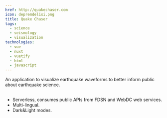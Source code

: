 ```yaml
---
href: http://quakechaser.com
icon: depremdelisi.png
title: Quake Chaser
tags:
  - science
  - seismology
  - visualization
technologies:
  - vue
  - nuxt
  - vuetify
  - html
  - javascript
---
```

An application to visualize earthquake waveforms to better inform public about earthquake science. 
<br></br>
- Serverless, consumes public APIs from FDSN and WebDC web services.
- Multi-lingual.
- Dark&Light modes.